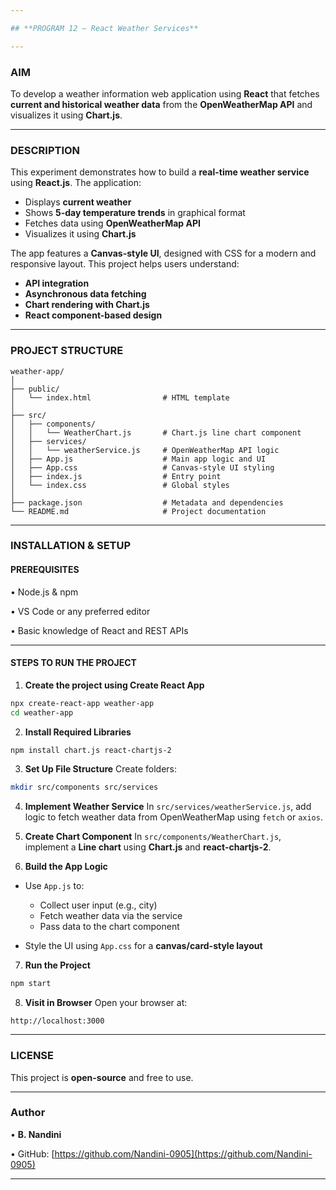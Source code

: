 ```yaml
---

## **PROGRAM 12 – React Weather Services**

---
```


### **AIM**

To develop a weather information web application using **React** that fetches **current and historical weather data** from the **OpenWeatherMap API** and visualizes it using **Chart.js**.

---

### **DESCRIPTION**

This experiment demonstrates how to build a **real-time weather service** using **React.js**. The application:

* Displays **current weather**
* Shows **5-day temperature trends** in graphical format
* Fetches data using **OpenWeatherMap API**
* Visualizes it using **Chart.js**

The app features a **Canvas-style UI**, designed with CSS for a modern and responsive layout. This project helps users understand:

* **API integration**
* **Asynchronous data fetching**
* **Chart rendering with Chart.js**
* **React component-based design**

---

### **PROJECT STRUCTURE**

```
weather-app/
│
├── public/
│   └── index.html                # HTML template
│
├── src/
│   ├── components/
│   │   └── WeatherChart.js       # Chart.js line chart component
│   ├── services/
│   │   └── weatherService.js     # OpenWeatherMap API logic
│   ├── App.js                    # Main app logic and UI
│   ├── App.css                   # Canvas-style UI styling
│   ├── index.js                  # Entry point
│   └── index.css                 # Global styles
│
├── package.json                  # Metadata and dependencies
└── README.md                     # Project documentation
```

---

### **INSTALLATION & SETUP**

#### **PREREQUISITES**

• Node.js & npm

• VS Code or any preferred editor

• Basic knowledge of React and REST APIs

---

#### **STEPS TO RUN THE PROJECT**

1. **Create the project using Create React App**

```bash
npx create-react-app weather-app
cd weather-app
```

2. **Install Required Libraries**

```bash
npm install chart.js react-chartjs-2
```

3. **Set Up File Structure**
   Create folders:

```bash
mkdir src/components src/services
```

4. **Implement Weather Service**
   In `src/services/weatherService.js`, add logic to fetch weather data from OpenWeatherMap using `fetch` or `axios`.

5. **Create Chart Component**
   In `src/components/WeatherChart.js`, implement a **Line chart** using **Chart.js** and **react-chartjs-2**.

6. **Build the App Logic**

* Use `App.js` to:

  * Collect user input (e.g., city)
  * Fetch weather data via the service
  * Pass data to the chart component
* Style the UI using `App.css` for a **canvas/card-style layout**

7. **Run the Project**

```bash
npm start
```

8. **Visit in Browser**
   Open your browser at:

```
http://localhost:3000
```

---

### **LICENSE**

This project is **open-source** and free to use.

---

### **Author**

• **B. Nandini**

• GitHub: [https://github.com/Nandini-0905](https://github.com/Nandini-0905)

---
